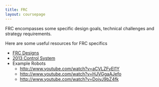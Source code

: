 ```yaml
---
title: FRC
layout: coursepage
---
```


FRC encompasses some specific design goals, technical challenges and strategy requirements.

Here are some useful resources for FRC specifics

- [FRC Designs](http://frcdesigns.wordpress.com/)
- [2013 Control System](http://www.usfirst.org/roboticsprograms/frc/2013-Control-System)
- Example Robots
    - http://www.youtube.com/watch?v=aCVLZFyEI1Y
    - http://www.youtube.com/watch?v=HJVGgaAJefo
    - http://www.youtube.com/watch?v=DojyJ9bZ4fk
